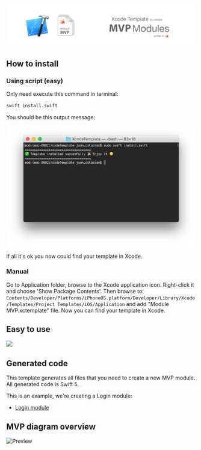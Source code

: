 ![](assets/header.jpg)


## How to install

### Using script (easy)
Only need execute this command in terminal:
```swift
swift install.swift
```
You should be this output message:

![](assets/terminal.png)

If all it's ok you now could find your template in Xcode.

### Manual
Go to Application folder, browse to the Xcode application icon. Right-click it and choose 'Show Package Contents'. Then browse to:
`Contents/Developer/Platforms/iPhoneOS.platform/Developer/Library/Xcode/Templates/Project Templates/iOS/Application` and add "Module MVP.xctemplate" file. Now you can find your template in Xcode.

## Easy to use
![](/assets/wizard.png)

## Generated code
This template generates all files that you need to create a new MVP module. All generated code is Swift 5.

This is an example, we're creating a Login module:

- [Login module](/assets/default.md)


## MVP diagram overview
![Preview](/assets/mvp_diagram.png)
